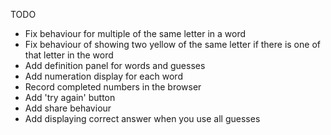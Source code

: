 TODO
- Fix behaviour for multiple of the same letter in a word
- Fix behaviour of showing two yellow of the same letter if there is one of that letter in the word
- Add definition panel for words and guesses
- Add numeration display for each word
- Record completed numbers in the browser
- Add 'try again' button
- Add share behaviour
- Add displaying correct answer when you use all guesses